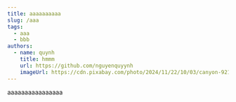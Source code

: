 ```yaml
---
title: aaaaaaaaaa
slug: /aaa
tags:
  - aaa
  - bbb
authors:
  - name: quynh
    title: hmmm
    url: https://github.com/nguyenquyynh
    imageUrl: https://cdn.pixabay.com/photo/2024/11/22/10/03/canyon-9215914_1280.jpg
---
```

aaaaaaaaaaaaaaaa
